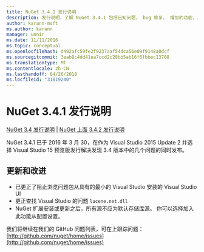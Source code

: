 ```yaml
---
title: NuGet 3.4.1 发行说明
description: 发行说明，了解 NuGet 3.4.1 包括已知问题、 bug 修复、 增加的功能，以及 DCRs。
author: karann-msft
ms.author: karann
manager: unnir
ms.date: 11/11/2016
ms.topic: conceptual
ms.openlocfilehash: d492afc59fe2f9237aaf54dca56e09f9148a0dcf
ms.sourcegitcommit: 3eab9c4dd41ea7ccd2c28bb5ab16f6fbbec13708
ms.translationtype: MT
ms.contentlocale: zh-CN
ms.lasthandoff: 04/26/2018
ms.locfileid: "31819240"
---
```

# <a name="nuget-341-release-notes"></a>NuGet 3.4.1 发行说明

[NuGet 3.4 发行说明](../release-notes/nuget-3.4.md) | [NuGet 上面 3.4.2 发行说明](../release-notes/nuget-3.4.2.md)

NuGet 3.4.1 已于 2016 年 3 月 30，在作为 Visual Studio 2015 Update 2 并选择 Visual Studio 15 预览版发行解决发现 3.4 版本中的几个问题的同时发布。

## <a name="updates-and-improvements"></a>更新和改进

* 已更正了阻止浏览问题包从具有的最小的 Visual Studio 安装的 Visual Studio UI
* 更正查找 Visual Studio 的问题 `lucene.net.dll`
* NuGet 扩展安装或更新之后，所有源不应为默认存储库源。  你可以选择加入此功能从配置设置。

我们将继续在我们的 GitHub 问题列表，可在上跟踪问题： [http://github.com/nuget/home/issues](http://github.com/nuget/home/issues)